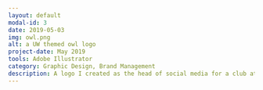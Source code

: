 ```yaml
---
layout: default
modal-id: 3
date: 2019-05-03
img: owl.png
alt: a UW themed owl logo
project-date: May 2019
tools: Adobe Illustrator
category: Graphic Design, Brand Management
description: A logo I created as the head of social media for a club at the University of Washington.
---
```

